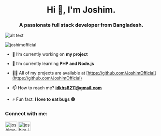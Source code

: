 <h1 align="center">Hi 👋, I'm Joshim.</h1>
<h3 align="center">A passionate full stack developer from Bangladesh.</h3>

![alt text](https://scontent.fdac134-1.fna.fbcdn.net/v/t39.30808-6/277733151_505086541290718_2020801127893682448_n.jpg?_nc_cat=100&ccb=1-5&_nc_sid=730e14&_nc_ohc=emMp2AmT_m4AX-MjTHs&_nc_ht=scontent.fdac134-1.fna&oh=00_AT-mKbENnwHYpui3YrXKhik9XUHadBLWgH0dbIK-LVeoMw&oe=6251EC16)


<p align="left"> <img src="https://komarev.com/ghpvc/?username=joshimofficial&label=Profile%20views&color=0e75b6&style=flat" alt="joshimofficial" /> </p>

- 🔭 I’m currently working on **my project**

- 🌱 I’m currently learning **PHP and Node.js**

- 👨‍💻 All of my projects are available at [https://github.com/JoshimOfficial](https://github.com/JoshimOfficial)

- 📫 How to reach me? **idkhs8211@gmail.com**

- ⚡ Fun fact: **I love to eat bugs 😅**

<h3 align="left">Connect with me:</h3>
<p align="left">
<a href="https://fb.com/joshimofficiall.acc" target="blank"><img align="center" src="https://raw.githubusercontent.com/rahuldkjain/github-profile-readme-generator/master/src/images/icons/Social/facebook.svg" alt="joshimofficiall.acc" height="30" width="40" /></a>
<a href="https://instagram.com/joshim_insta.acc" target="blank"><img align="center" src="https://raw.githubusercontent.com/rahuldkjain/github-profile-readme-generator/master/src/images/icons/Social/instagram.svg" alt="joshim_insta.acc" height="30" width="40" /></a>
</p>
